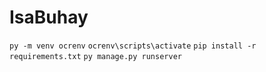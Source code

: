 # IsaBuhay

``py -m venv ocrenv``
``ocrenv\scripts\activate``
``pip install -r requirements.txt``
``py manage.py runserver``

